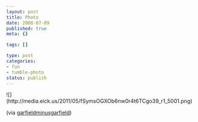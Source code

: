 ```yaml
--- 
layout: post
title: Photo
date: 2008-07-09
published: true
meta: {}

tags: []

type: post
categories: 
- fun
- tumble-photo
status: publish
---
```

<div class="figure">            ![](http://media.eick.us/2011/05/fSymsOGXOb6nw0r4t6TCgo39_r1_5001.png)        </div>

(via [garfieldminusgarfield](http://garfieldminusgarfield.net/))

